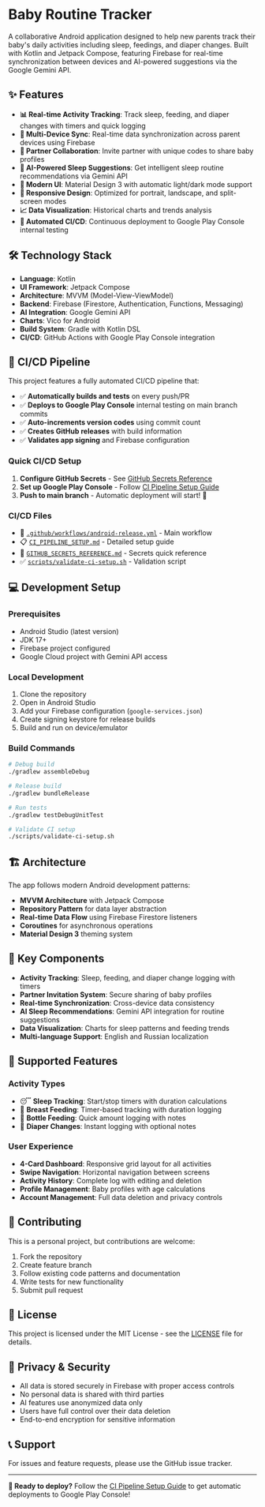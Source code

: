# Baby Routine Tracker

A collaborative Android application designed to help new parents track their baby's daily activities including sleep, feedings, and diaper changes. Built with Kotlin and Jetpack Compose, featuring Firebase for real-time synchronization between devices and AI-powered suggestions via the Google Gemini API.

## ✨ Features

- **📊 Real-time Activity Tracking**: Track sleep, feeding, and diaper changes with timers and quick logging
- **🔄 Multi-Device Sync**: Real-time data synchronization across parent devices using Firebase
- **👥 Partner Collaboration**: Invite partner with unique codes to share baby profiles
- **🤖 AI-Powered Sleep Suggestions**: Get intelligent sleep routine recommendations via Gemini API
- **🎨 Modern UI**: Material Design 3 with automatic light/dark mode support
- **📱 Responsive Design**: Optimized for portrait, landscape, and split-screen modes
- **📈 Data Visualization**: Historical charts and trends analysis
- **🚀 Automated CI/CD**: Continuous deployment to Google Play Console internal testing

## 🛠️ Technology Stack

- **Language**: Kotlin
- **UI Framework**: Jetpack Compose
- **Architecture**: MVVM (Model-View-ViewModel)
- **Backend**: Firebase (Firestore, Authentication, Functions, Messaging)
- **AI Integration**: Google Gemini API
- **Charts**: Vico for Android
- **Build System**: Gradle with Kotlin DSL
- **CI/CD**: GitHub Actions with Google Play Console integration

## 🚀 CI/CD Pipeline

This project features a fully automated CI/CD pipeline that:

- ✅ **Automatically builds and tests** on every push/PR
- ✅ **Deploys to Google Play Console** internal testing on main branch commits  
- ✅ **Auto-increments version codes** using commit count
- ✅ **Creates GitHub releases** with build information
- ✅ **Validates app signing** and Firebase configuration

### Quick CI/CD Setup
1. **Configure GitHub Secrets** - See [GitHub Secrets Reference](./GITHUB_SECRETS_REFERENCE.md)
2. **Set up Google Play Console** - Follow [CI Pipeline Setup Guide](./CI_PIPELINE_SETUP.md)
3. **Push to main branch** - Automatic deployment will start! 🎉

### CI/CD Files
- 🔧 [`.github/workflows/android-release.yml`](./.github/workflows/android-release.yml) - Main workflow
- 📋 [`CI_PIPELINE_SETUP.md`](./CI_PIPELINE_SETUP.md) - Detailed setup guide  
- 🔑 [`GITHUB_SECRETS_REFERENCE.md`](./GITHUB_SECRETS_REFERENCE.md) - Secrets quick reference
- ✅ [`scripts/validate-ci-setup.sh`](./scripts/validate-ci-setup.sh) - Validation script

## 💻 Development Setup

### Prerequisites
- Android Studio (latest version)
- JDK 17+
- Firebase project configured
- Google Cloud project with Gemini API access

### Local Development
1. Clone the repository
2. Open in Android Studio
3. Add your Firebase configuration (`google-services.json`)
4. Create signing keystore for release builds
5. Build and run on device/emulator

### Build Commands
```bash
# Debug build
./gradlew assembleDebug

# Release build  
./gradlew bundleRelease

# Run tests
./gradlew testDebugUnitTest

# Validate CI setup
./scripts/validate-ci-setup.sh
```

## 🏗️ Architecture

The app follows modern Android development patterns:

- **MVVM Architecture** with Jetpack Compose
- **Repository Pattern** for data layer abstraction  
- **Real-time Data Flow** using Firebase Firestore listeners
- **Coroutines** for asynchronous operations
- **Material Design 3** theming system

## 🔑 Key Components

- **Activity Tracking**: Sleep, feeding, and diaper change logging with timers
- **Partner Invitation System**: Secure sharing of baby profiles
- **Real-time Synchronization**: Cross-device data consistency  
- **AI Sleep Recommendations**: Gemini API integration for routine suggestions
- **Data Visualization**: Charts for sleep patterns and feeding trends
- **Multi-language Support**: English and Russian localization

## 📱 Supported Features

### Activity Types
- 😴 **Sleep Tracking**: Start/stop timers with duration calculations
- 🤱 **Breast Feeding**: Timer-based tracking with duration logging
- 🍼 **Bottle Feeding**: Quick amount logging with notes
- 💩 **Diaper Changes**: Instant logging with optional notes

### User Experience
- **4-Card Dashboard**: Responsive grid layout for all activities
- **Swipe Navigation**: Horizontal navigation between screens
- **Activity History**: Complete log with editing and deletion
- **Profile Management**: Baby profiles with age calculations
- **Account Management**: Full data deletion and privacy controls

## 🤝 Contributing

This is a personal project, but contributions are welcome:

1. Fork the repository
2. Create feature branch
3. Follow existing code patterns and documentation
4. Write tests for new functionality
5. Submit pull request

## 📄 License

This project is licensed under the MIT License - see the [LICENSE](LICENSE) file for details.

## 🔐 Privacy & Security

- All data is stored securely in Firebase with proper access controls
- No personal data is shared with third parties
- AI features use anonymized data only
- Users have full control over their data deletion
- End-to-end encryption for sensitive information

## 📞 Support

For issues and feature requests, please use the GitHub issue tracker.

---

**🎯 Ready to deploy?** Follow the [CI Pipeline Setup Guide](./CI_PIPELINE_SETUP.md) to get automatic deployments to Google Play Console!


